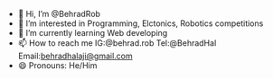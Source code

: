 - 👋 Hi, I’m @BehradRob
- 👀 I’m interested in Programming, Elctonics, Robotics competitions
- 🌱 I’m currently learning Web developing
- 📫 How to reach me IG:@behrad.rob Tel:@BehradHal Email:behradhalaji@gmail.com
- 😄 Pronouns: He/Him

<!---
BehradRob/BehradRob is a ✨ special ✨ repository because its `README.md` (this file) appears on your GitHub profile.
You can click the Preview link to take a look at your changes.
--->
